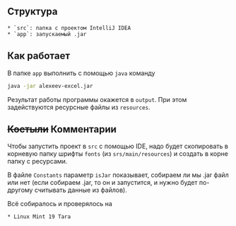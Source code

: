 ## Структура

    * `src`: папка с проектом IntelliJ IDEA
    * `app`: запускаемый .jar

## Как работает

В папке `app` выполнить с помощью `java` команду

```bash
java -jar alexeev-excel.jar
```

Результат работы программы окажется в `output`.
При этом задействуются ресурсные файлы из `resources`.

## ~~Костыли~~ Комментарии

Чтобы запустить проект в `src` с помощью IDE, надо будет скопировать в корневую папку шрифты `fonts` (из `srs/main/resources`) и создать в корне папку с ресурсами.

В файле `Constants` параметр `isJar` показывает, собираем ли мы .jar файл или нет (если собираем .jar, то он и запустится, и нужно будет по-другому считывать данные из файлов).

Всё собиралось и проверялось на

    * Linux Mint 19 Tara